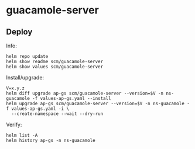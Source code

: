 guacamole-server
================

Deploy
------
Info:

    helm repo update
    helm show readme scm/guacamole-server
    helm show values scm/guacamole-server

Install/upgrade:

    V=x.y.z
    helm diff upgrade ap-gs scm/guacamole-server --version=$V -n ns-guacamole -f values-ap-gs.yaml --install
    helm upgrade ap-gs scm/guacamole-server --version=$V -n ns-guacamole -f values-ap-gs.yaml -i \
      --create-namespace --wait --dry-run

Verify:

    helm list -A
    helm history ap-gs -n ns-guacamole
